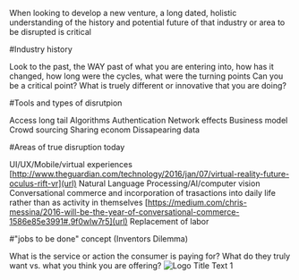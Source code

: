 When looking to develop a new venture, a long dated, holistic understanding of the history and potential future of that industry or area to be disrupted is critical

 #Industry history
 
 Look to the past, the WAY past of what you are entering into, how has it changed, how long were the cycles, what were the turning points
 Can you be a critical point?
 What is truely different or innovative that you are doing?
 
 #Tools and types of disrutpion
 
  Access long tail
  Algorithms
  Authentication
  Network effects
  Business model
  Crowd sourcing
  Sharing econom
  Dissapearing data
 
 #Areas of true disruption today
 
  UI/UX/Mobile/virtual experiences
 [http://www.theguardian.com/technology/2016/jan/07/virtual-reality-future-oculus-rift-vr](url)
  Natural Language Processing/AI/computer vision
  Conversational commerce and incorporation of trasactions into daily life rather than as activity in themselves
 [https://medium.com/chris-messina/2016-will-be-the-year-of-conversational-commerce-1586e85e3991#.9f0wlw7r5](url)
  Replacement of labor
 
 #"jobs to be done" concept (Inventors Dilemma)
 
  What is the service or action the consumer is paying for?
  What do they truly want vs. what you think you are offering?
 ![](https://i.guim.co.uk/img/media/9a7b8568c95a76c3dcfe9144d5b42c323c211c96/1465_412_3670_2201/master/3670.jpg?w=620&q=20&auto=format&usm=12&fit=max&dpr=2&s=cfd4beb800ca81933d1f51e09ea0aa74 "Logo Title Text 1")
